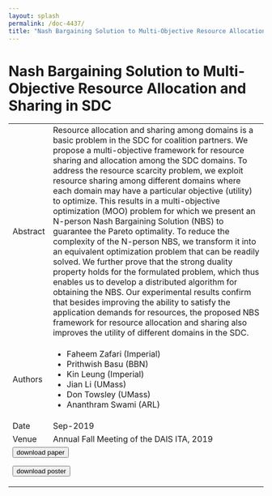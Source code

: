```yaml
---
layout: splash
permalink: /doc-4437/
title: "Nash Bargaining Solution to Multi-Objective Resource Allocation and Sharing in SDC"
---
```


# Nash Bargaining Solution to Multi-Objective Resource Allocation and Sharing in SDC

<table>
    <tbody>
    <tr>
        <td>Abstract</td>
        <td>Resource allocation and sharing among domains is a basic problem in the SDC for coalition partners. We propose a multi-objective framework for resource sharing and allocation among the SDC domains. To address the resource scarcity problem, we exploit resource sharing among different domains where each domain may have a particular objective (utility) to optimize. This results in a multi-objective optimization (MOO) problem for which we present an N-person Nash Bargaining Solution (NBS) to guarantee the Pareto optimality. To reduce the complexity of the N-person NBS, we transform it into an equivalent optimization problem that can be readily solved. We further prove that the strong duality property holds for the formulated problem, which thus enables us to develop a distributed algorithm for obtaining the NBS. Our experimental results confirm that besides improving the ability to satisfy the application demands for resources, the proposed NBS framework for resource allocation and sharing also improves the utility of different domains in the SDC.</td>
    </tr>
    <tr>
        <td>Authors</td>
        <td>
            <ul>
                <li>Faheem Zafari (Imperial)</li>
                <li>Prithwish Basu (BBN)</li>
                <li>Kin Leung (Imperial)</li>
                <li>Jian Li (UMass)</li>
                <li>Don Towsley (UMass)</li>
                <li>Ananthram Swami (ARL)</li>
            </ul>
        </td>
    </tr>
    <tr>
        <td>Date</td>
        <td>Sep-2019</td>
    </tr>
    <tr>
        <td>Venue</td>
        <td>Annual Fall Meeting of the DAIS ITA, 2019</td>
    </tr>
        <tr>
            <td colspan="2">
                <form method="get" action="https://ibm.box.com/v/doc-4437-paper">
                    <button type="submit">download paper</button>
                </form>
                <form method="get" action="https://ibm.box.com/v/doc-4437-poster">
                    <button type="submit">download poster</button>
                </form>
            </td>
        </tr>
    </tbody>
</table>
